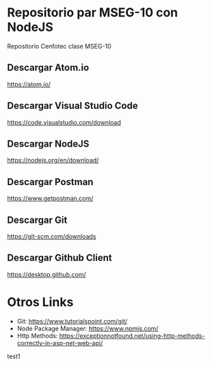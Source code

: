 # Repositorio par MSEG-10 con NodeJS
Repositorio Cenfotec clase MSEG-10

## Descargar Atom.io
https://atom.io/ 

## Descargar Visual Studio Code
https://code.visualstudio.com/download

## Descargar NodeJS
https://nodejs.org/en/download/

## Descargar Postman
https://www.getpostman.com/

## Descargar Git
https://git-scm.com/downloads

## Descargar Github Client
https://desktop.github.com/

# Otros Links
- Git: https://www.tutorialspoint.com/git/
- Node Package Manager: https://www.npmjs.com/
- Http Methods: https://exceptionnotfound.net/using-http-methods-correctly-in-asp-net-web-api/

test1
